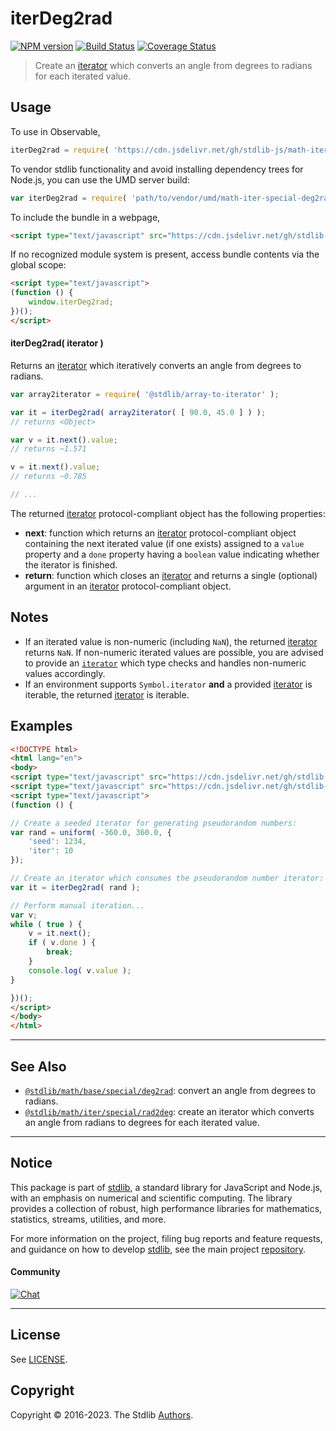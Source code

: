 <!--

@license Apache-2.0

Copyright (c) 2020 The Stdlib Authors.

Licensed under the Apache License, Version 2.0 (the "License");
you may not use this file except in compliance with the License.
You may obtain a copy of the License at

   http://www.apache.org/licenses/LICENSE-2.0

Unless required by applicable law or agreed to in writing, software
distributed under the License is distributed on an "AS IS" BASIS,
WITHOUT WARRANTIES OR CONDITIONS OF ANY KIND, either express or implied.
See the License for the specific language governing permissions and
limitations under the License.

-->

# iterDeg2rad

[![NPM version][npm-image]][npm-url] [![Build Status][test-image]][test-url] [![Coverage Status][coverage-image]][coverage-url] <!-- [![dependencies][dependencies-image]][dependencies-url] -->

> Create an [iterator][mdn-iterator-protocol] which converts an angle from degrees to radians for each iterated value.

<!-- Section to include introductory text. Make sure to keep an empty line after the intro `section` element and another before the `/section` close. -->

<section class="intro">

</section>

<!-- /.intro -->

<!-- Package usage documentation. -->



<section class="usage">

## Usage

To use in Observable,

```javascript
iterDeg2rad = require( 'https://cdn.jsdelivr.net/gh/stdlib-js/math-iter-special-deg2rad@umd/browser.js' )
```

To vendor stdlib functionality and avoid installing dependency trees for Node.js, you can use the UMD server build:

```javascript
var iterDeg2rad = require( 'path/to/vendor/umd/math-iter-special-deg2rad/index.js' )
```

To include the bundle in a webpage,

```html
<script type="text/javascript" src="https://cdn.jsdelivr.net/gh/stdlib-js/math-iter-special-deg2rad@umd/browser.js"></script>
```

If no recognized module system is present, access bundle contents via the global scope:

```html
<script type="text/javascript">
(function () {
    window.iterDeg2rad;
})();
</script>
```

#### iterDeg2rad( iterator )

Returns an [iterator][mdn-iterator-protocol] which iteratively converts an angle from degrees to radians.

```javascript
var array2iterator = require( '@stdlib/array-to-iterator' );

var it = iterDeg2rad( array2iterator( [ 90.0, 45.0 ] ) );
// returns <Object>

var v = it.next().value;
// returns ~1.571

v = it.next().value;
// returns ~0.785

// ...
```

The returned [iterator][mdn-iterator-protocol] protocol-compliant object has the following properties:

-   **next**: function which returns an [iterator][mdn-iterator-protocol] protocol-compliant object containing the next iterated value (if one exists) assigned to a `value` property and a `done` property having a `boolean` value indicating whether the iterator is finished.
-   **return**: function which closes an [iterator][mdn-iterator-protocol] and returns a single (optional) argument in an [iterator][mdn-iterator-protocol] protocol-compliant object.

</section>

<!-- /.usage -->

<!-- Package usage notes. Make sure to keep an empty line after the `section` element and another before the `/section` close. -->

<section class="notes">

## Notes

-   If an iterated value is non-numeric (including `NaN`), the returned [iterator][mdn-iterator-protocol] returns `NaN`. If non-numeric iterated values are possible, you are advised to provide an [`iterator`][mdn-iterator-protocol] which type checks and handles non-numeric values accordingly.
-   If an environment supports `Symbol.iterator` **and** a provided [iterator][mdn-iterator-protocol] is iterable, the returned [iterator][mdn-iterator-protocol] is iterable.

</section>

<!-- /.notes -->

<!-- Package usage examples. -->

<section class="examples">

## Examples

<!-- eslint no-undef: "error" -->

```html
<!DOCTYPE html>
<html lang="en">
<body>
<script type="text/javascript" src="https://cdn.jsdelivr.net/gh/stdlib-js/random-iter-uniform@umd/browser.js"></script>
<script type="text/javascript" src="https://cdn.jsdelivr.net/gh/stdlib-js/math-iter-special-deg2rad@umd/browser.js"></script>
<script type="text/javascript">
(function () {

// Create a seeded iterator for generating pseudorandom numbers:
var rand = uniform( -360.0, 360.0, {
    'seed': 1234,
    'iter': 10
});

// Create an iterator which consumes the pseudorandom number iterator:
var it = iterDeg2rad( rand );

// Perform manual iteration...
var v;
while ( true ) {
    v = it.next();
    if ( v.done ) {
        break;
    }
    console.log( v.value );
}

})();
</script>
</body>
</html>
```

</section>

<!-- /.examples -->

<!-- Section to include cited references. If references are included, add a horizontal rule *before* the section. Make sure to keep an empty line after the `section` element and another before the `/section` close. -->

<section class="references">

</section>

<!-- /.references -->

<!-- Section for related `stdlib` packages. Do not manually edit this section, as it is automatically populated. -->

<section class="related">

* * *

## See Also

-   <span class="package-name">[`@stdlib/math/base/special/deg2rad`][@stdlib/math/base/special/deg2rad]</span><span class="delimiter">: </span><span class="description">convert an angle from degrees to radians.</span>
-   <span class="package-name">[`@stdlib/math/iter/special/rad2deg`][@stdlib/math/iter/special/rad2deg]</span><span class="delimiter">: </span><span class="description">create an iterator which converts an angle from radians to degrees for each iterated value.</span>

</section>

<!-- /.related -->

<!-- Section for all links. Make sure to keep an empty line after the `section` element and another before the `/section` close. -->


<section class="main-repo" >

* * *

## Notice

This package is part of [stdlib][stdlib], a standard library for JavaScript and Node.js, with an emphasis on numerical and scientific computing. The library provides a collection of robust, high performance libraries for mathematics, statistics, streams, utilities, and more.

For more information on the project, filing bug reports and feature requests, and guidance on how to develop [stdlib][stdlib], see the main project [repository][stdlib].

#### Community

[![Chat][chat-image]][chat-url]

---

## License

See [LICENSE][stdlib-license].


## Copyright

Copyright &copy; 2016-2023. The Stdlib [Authors][stdlib-authors].

</section>

<!-- /.stdlib -->

<!-- Section for all links. Make sure to keep an empty line after the `section` element and another before the `/section` close. -->

<section class="links">

[npm-image]: http://img.shields.io/npm/v/@stdlib/math-iter-special-deg2rad.svg
[npm-url]: https://npmjs.org/package/@stdlib/math-iter-special-deg2rad

[test-image]: https://github.com/stdlib-js/math-iter-special-deg2rad/actions/workflows/test.yml/badge.svg?branch=main
[test-url]: https://github.com/stdlib-js/math-iter-special-deg2rad/actions/workflows/test.yml?query=branch:main

[coverage-image]: https://img.shields.io/codecov/c/github/stdlib-js/math-iter-special-deg2rad/main.svg
[coverage-url]: https://codecov.io/github/stdlib-js/math-iter-special-deg2rad?branch=main

<!--

[dependencies-image]: https://img.shields.io/david/stdlib-js/math-iter-special-deg2rad.svg
[dependencies-url]: https://david-dm.org/stdlib-js/math-iter-special-deg2rad/main

-->

[chat-image]: https://img.shields.io/gitter/room/stdlib-js/stdlib.svg
[chat-url]: https://gitter.im/stdlib-js/stdlib/

[stdlib]: https://github.com/stdlib-js/stdlib

[stdlib-authors]: https://github.com/stdlib-js/stdlib/graphs/contributors

[umd]: https://github.com/umdjs/umd
[es-module]: https://developer.mozilla.org/en-US/docs/Web/JavaScript/Guide/Modules

[deno-url]: https://github.com/stdlib-js/math-iter-special-deg2rad/tree/deno
[umd-url]: https://github.com/stdlib-js/math-iter-special-deg2rad/tree/umd
[esm-url]: https://github.com/stdlib-js/math-iter-special-deg2rad/tree/esm
[branches-url]: https://github.com/stdlib-js/math-iter-special-deg2rad/blob/main/branches.md

[stdlib-license]: https://raw.githubusercontent.com/stdlib-js/math-iter-special-deg2rad/main/LICENSE

[mdn-iterator-protocol]: https://developer.mozilla.org/en-US/docs/Web/JavaScript/Reference/Iteration_protocols#The_iterator_protocol

<!-- <related-links> -->

[@stdlib/math/base/special/deg2rad]: https://github.com/stdlib-js/math-base-special-deg2rad/tree/umd

[@stdlib/math/iter/special/rad2deg]: https://github.com/stdlib-js/math-iter-special-rad2deg/tree/umd

<!-- </related-links> -->

</section>

<!-- /.links -->
